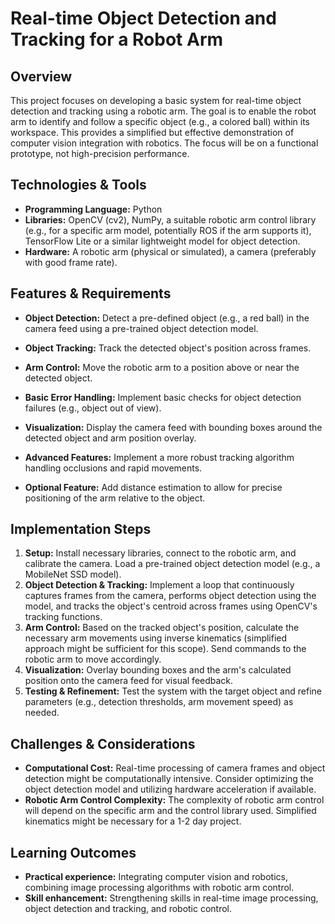 # Real-time Object Detection and Tracking for a Robot Arm

## Overview
This project focuses on developing a basic system for real-time object detection and tracking using a robotic arm.  The goal is to enable the robot arm to identify and follow a specific object (e.g., a colored ball) within its workspace.  This provides a simplified but effective demonstration of computer vision integration with robotics.  The focus will be on a functional prototype, not high-precision performance.

## Technologies & Tools
- **Programming Language:** Python
- **Libraries:** OpenCV (cv2), NumPy, a suitable robotic arm control library (e.g., for a specific arm model, potentially ROS if the arm supports it), TensorFlow Lite or a similar lightweight model for object detection.
- **Hardware:**  A robotic arm (physical or simulated), a camera (preferably with good frame rate).

## Features & Requirements
- **Object Detection:** Detect a pre-defined object (e.g., a red ball) in the camera feed using a pre-trained object detection model.
- **Object Tracking:** Track the detected object's position across frames.
- **Arm Control:**  Move the robotic arm to a position above or near the detected object.
- **Basic Error Handling:** Implement basic checks for object detection failures (e.g., object out of view).
- **Visualization:** Display the camera feed with bounding boxes around the detected object and arm position overlay.

- **Advanced Features:** Implement a more robust tracking algorithm handling occlusions and rapid movements.
- **Optional Feature:** Add distance estimation to allow for precise positioning of the arm relative to the object.


## Implementation Steps
1. **Setup:** Install necessary libraries, connect to the robotic arm, and calibrate the camera. Load a pre-trained object detection model (e.g., a MobileNet SSD model).
2. **Object Detection & Tracking:** Implement a loop that continuously captures frames from the camera, performs object detection using the model, and tracks the object's centroid across frames using OpenCV's tracking functions.
3. **Arm Control:**  Based on the tracked object's position, calculate the necessary arm movements using inverse kinematics (simplified approach might be sufficient for this scope). Send commands to the robotic arm to move accordingly.
4. **Visualization:** Overlay bounding boxes and the arm's calculated position onto the camera feed for visual feedback.
5. **Testing & Refinement:**  Test the system with the target object and refine parameters (e.g., detection thresholds, arm movement speed) as needed.

## Challenges & Considerations
- **Computational Cost:** Real-time processing of camera frames and object detection might be computationally intensive. Consider optimizing the object detection model and utilizing hardware acceleration if available.
- **Robotic Arm Control Complexity:**  The complexity of robotic arm control will depend on the specific arm and the control library used.  Simplified kinematics might be necessary for a 1-2 day project.


## Learning Outcomes
- **Practical experience:** Integrating computer vision and robotics, combining image processing algorithms with robotic arm control.
- **Skill enhancement:**  Strengthening skills in real-time image processing, object detection and tracking, and robotic control.

